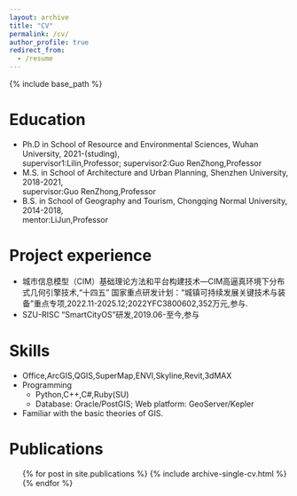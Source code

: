 ```yaml
---
layout: archive
title: "CV"
permalink: /cv/
author_profile: true
redirect_from:
  - /resume
---
```


{% include base_path %}

Education
======
* Ph.D in School of Resource and Environmental Sciences, Wuhan University, 2021-(studing),<br />
supervisor1:Lilin,Professor; supervisor2:Guo RenZhong,Professor
* M.S. in School of Architecture and Urban Planning, Shenzhen University, 2018-2021,<br />
	supervisor:Guo RenZhong,Professor
* B.S. in School of Geography and Tourism, Chongqing Normal University, 2014-2018,<br />
	mentor:LiJun,Professor
	
	
<!-- 注释 -->

Project experience
======
* 城市信息模型（CIM）基础理论方法和平台构建技术—CIM高逼真环境下分布式几何引擎技术,“十四五” 国家重点研发计划：“城镇可持续发展关键技术与装备”重点专项,2022.11-2025.12;2022YFC3800602,352万元,参与.
* SZU-RISC “SmartCityOS”研发,2019.06-至今,参与


<!-- 
* Fall 2015: Research Assistant
  * Github University
  * Duties included: Merging pull requests
  * Supervisor: Professor Hub
-->

Skills
======
* Office,ArcGIS,QGIS,SuperMap,ENVI,Skyline,Revit,3dMAX
* Programming
  * Python,C++,C#,Ruby(SU)
  * Database: Oracle/PostGIS; Web platform: GeoServer/Kepler
* Familiar with the basic theories of GIS.


Publications
======
  <ul>{% for post in site.publications %}
    {% include archive-single-cv.html %}
  {% endfor %}</ul>
  
<!--  
Talks
======
  <ul>{% for post in site.talks %}
    {% include archive-single-talk-cv.html %}
  {% endfor %}</ul>
  
Teaching
======
  <ul>{% for post in site.teaching %}
    {% include archive-single-cv.html %}
  {% endfor %}</ul>
  
Service and leadership
======
* Currently signed in to 43 different slack teams
-->
